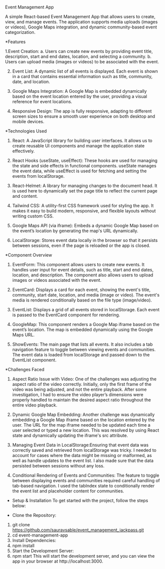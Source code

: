 Event Management App

A simple React-based Event Management App that allows users to create, view, and manage events. The application supports media uploads (images or videos), Google Maps integration, and dynamic community-based event categorization.

*Features

1.Event Creation:
  a. Users can create new events by providing event title, description, start and end dates, location, and selecting a community.
  b. Users can upload media (images or videos) to be associated with the event.

2. Event List: A dynamic list of all events is displayed. Each event is shown in a card that contains essential information such as title, community, date, and location.

3. Google Maps Integration: A Google Map is embedded dynamically based on the event location entered by the user, providing a visual reference for event locations.

4. Responsive Design: The app is fully responsive, adapting to different screen sizes to ensure a smooth user experience on both desktop and mobile devices.

*Technologies Used

1. React: A JavaScript library for building user interfaces. It allows us to create reusable UI components and manage the application state effectively.

2. React Hooks (useState, useEffect): These hooks are used for managing the state and side effects in functional components. useState manages the event data, while useEffect is used for fetching and setting the       events from localStorage.

3. React-Helmet: A library for managing changes to the document head. It is used here to dynamically set the page title to reflect the current page and content.

4. Tailwind CSS: A utility-first CSS framework used for styling the app. It makes it easy to build modern, responsive, and flexible layouts without writing custom CSS.

5. Google Maps API (via iframe): Embeds a dynamic Google Map based on the event’s location by generating the map's URL dynamically.

6. LocalStorage: Stores event data locally in the browser so that it persists between sessions, even if the page is reloaded or the app is closed.

*Component Overview

1. EventForm: This component allows users to create new events. It handles user input for event details, such as title, start and end dates, location, and description. The component also allows users to upload 
    images or videos associated with the event.

2. EventCard: Displays a card for each event, showing the event's title, community, start date, location, and media (image or video). The event's media is rendered conditionally based on the file type (image/video).

3. EventList: Displays a grid of all events stored in localStorage. Each event is passed to the EventCard component for rendering.

4. GoogleMap: This component renders a Google Map iframe based on the event’s location. The map is embedded dynamically using the Google Maps URL.

5. ShowEvents: The main page that lists all events. It also includes a tab navigation feature to toggle between viewing events and communities. The event data is loaded from localStorage and passed down to the EventList component.

*Challenges Faced

1. Aspect Ratio Issue with Video: One of the challenges was adjusting the aspect ratio of the video correctly. Initially, only the first frame of the video was being adjusted, and not the entire playback. After       some investigation, I had to ensure the video player’s dimensions were properly handled to maintain the desired aspect ratio throughout the entire video playback.

2. Dynamic Google Map Embedding: Another challenge was dynamically embedding a Google Map iframe based on the location entered by the user. The URL for the map iframe needed to be updated each time a user             selected or typed a new location. This was resolved by using React state and dynamically updating the iframe's src attribute.

3. Managing Event Data in LocalStorage:Ensuring that event data was correctly saved and retrieved from localStorage was tricky. I needed to account for cases where the data might be missing or malformed, as well      as handle updates to the event list. I also made sure that the data persisted between sessions without any loss.

4. Conditional Rendering of Events and Communities: The feature to toggle between displaying events and communities required careful handling of tab-based navigation. I used the tabIndex state to conditionally       render the event list and placeholder content for communities.

* Setup & Installation
To get started with the project, follow the steps below:

* Clone the Repository:

1. git clone https://github.com/sauravsable/event_management_jackpass.git
2. cd event-management-app
3. Install Dependencies:
4. npm install
5. Start the Development Server:
6. npm start
This will start the development server, and you can view the app in your browser at http://localhost:3000.
